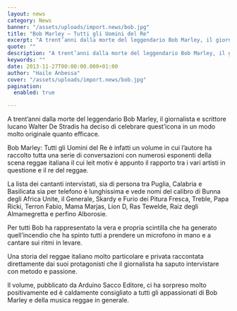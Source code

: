 ```yaml
---
layout: news
category: News
banner: "/assets/uploads/import.news/bob.jpg"
title: "Bob Marley – Tutti gli Uomini del Re"
excerpt: "A trent’anni dalla morte del leggendario Bob Marley, il giornalista e scrittore lucano Walter De Stradis ha deciso di celebrare quest’icona in un modo molto originale quanto efficace. Bob Marley: Tutti gli Uomini del Re è infatti un volume in cui l’autore ha raccolto tutta una serie di conversazioni con numerosi esponenti della scena reggae [&hellip"
quote: ""
description: "A trent’anni dalla morte del leggendario Bob Marley, il giornalista e scrittore lucano Walter De Stradis ha deciso di celebrare quest’icona in un modo molto originale quanto efficace. Bob Marley: Tutti gli Uomini del Re è infatti un volume in cui l’autore ha raccolto tutta una serie di conversazioni con numerosi esponenti della scena reggae [&hellip"
keywords: ""
date: 2013-11-27T00:00:00.000+01:00
author: "Haile Anbessa"
cover: "/assets/uploads/import.news/bob.jpg"
pagination:
  enabled: true

---
```


[](https://hotmc.com/bob-marley-tutti-gli-uomini-del-re/bob/)

A trent’anni dalla morte del leggendario Bob Marley, il giornalista e scrittore lucano Walter De Stradis ha deciso di celebrare quest’icona in un modo molto originale quanto efficace.

Bob Marley: Tutti gli Uomini del Re è infatti un volume in cui l’autore ha raccolto tutta una serie di conversazioni con numerosi esponenti della scena reggae italiana il cui leit motiv è appunto il rapporto tra i vari artisti in questione e il re del reggae.

La lista dei cantanti intervistati, sia di persona tra Puglia, Calabria e Basilicata sia per telefono è lunghissima e vede nomi del calibro di Bunna degli Africa Unite, il Generale, Skardy e Furio dei Pitura Fresca, Treble, Papa Ricki, Terron Fabio, Mama Marjas, Lion D, Ras Tewelde, Raiz degli Almamegretta e perfino Alborosie.

Per tutti Bob ha rappresentato la vera e propria scintilla che ha generato quell’incendio che ha spinto tutti a prendere un microfono in mano e a cantare sui ritmi in levare.

Una storia del reggae italiano molto particolare e privata raccontata direttamente dai suoi protagonisti che il giornalista ha saputo intervistare con metodo e passione.

Il volume, pubblicato da Arduino Sacco Editore, ci ha sorpreso molto positivamente ed è caldamente consigliato a tutti gli appassionati di Bob Marley e della musica reggae in generale.